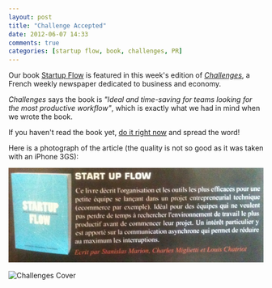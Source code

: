 ```yaml
---
layout: post
title: "Challenge Accepted"
date: 2012-06-07 14:33
comments: true
categories: [startup flow, book, challenges, PR]
---
```


Our book [Startup
Flow](http://leanpub.com/startupflow) is featured in this week's edition of *[Challenges](http://www.challenges.fr/)*, 
a French weekly newspaper dedicated to business and economy.  

*Challenges* says
the book is _"Ideal and time-saving for teams looking for the most productive workflow"_, which is
exactly what we had in mind when we wrote the book.

If you haven't read the book yet, [do it right
now](http://leanpub.com/startupflow) and spread the word!

Here is a photograph of the article (the quality is not so good as it was taken with an iPhone 3GS):

<img src="../images/challenges_article.jpg" />

![Challenges Cover](http://online.milibris.com/thumbnail/issue/75c743fd-bebd-4fd4-ac17-dccfcf5c9f53/front/catalog-cover-icon.png?force_display=1)